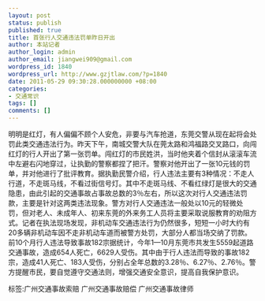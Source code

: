 ```yaml
---
layout: post
status: publish
published: true
title: 首张行人交通违法罚单昨日开出
author: 本站记者
author_login: admin
author_email: jiangwei909@gmail.com
wordpress_id: 1840
wordpress_url: http://www.gzjtlaw.com/?p=1840
date: 2011-05-29 09:30:28.000000000 +08:00
categories:
- 交通常识
tags: []
comments: []
---
```

明明是红灯，有人偏偏不顾个人安危，非要与汽车抢道，东莞交警从现在起将会处罚此类交通违法行为。昨天下午，南城交警大队在莞太路和鸿福路交叉路口，向闯红灯的行人开出了第一张罚单。闯红灯的市民姓洪，当时他夹着个信封从滚滚车流中左避右闪地穿过，让执勤的警察都捏了把汗。警察对他开出了一张10元钱的罚单，并对他进行了批评教育。据执勤民警介绍，行人违法主要有3种情况：不走人行道，不走斑马线，不看过街信号灯。其中不走斑马线、不看红绿灯是很大的交通隐患，由此引起的交通事故占事故总数的3％左右，所以这次对行人交通违法罚款，主要是针对这两类违法现象。警方对行人交通违法一般处以10元的轻微处罚，但对老人、未成年人、初来东莞的外来务工人员将主要采取说服教育的劝阻方式。记者在执法现场发现，非机动车交通违法行为仍然很多，短短一小时大约有20多辆非机动车因不走非机动车道而被警方处罚，大部分人都当场交纳了罚款。前10个月行人违法导致事故182宗据统计，今年1&mdash;10月东莞市共发生5559起道路交通事故，造成654人死亡，6629人受伤。其中由于行人违法而导致的事故182宗，造成41人死亡、183人受伤，分别占全年总数的3.28％、6.27％、2.76％。警方提醒市民，要自觉遵守交通法则，增强交通安全意识，提高自我保护意识。标签:广州交通事故索赔 广州交通事故赔偿 广州交通事故律师
